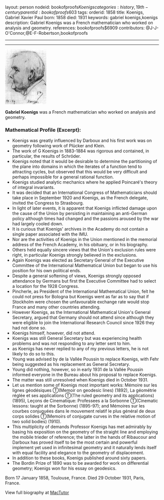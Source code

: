 layout: person
nodeid: bookofproofs$Koenigs
categories: history,19th-century
parentid: bookofproofs$603
tags: 
orderid: 1858
title: Koenigs, Gabriel Xavier Paul
born: 1858
died: 1931
keywords: gabriel koenigs,koenigs
description: Gabriel Koenigs was a French mathematician who worked on analysis and geometry.
references: bookofproofs$6909
contributors: @J-J-O'Connor,@E-F-Robertson,bookofproofs

---



---

![Koenigs.jpg](https://github.com/bookofproofs/bookofproofs.github.io/blob/main/_sources/_assets/images/portraits/Koenigs.jpg?raw=true)

**Gabriel Koenigs** was a French mathematician who worked on analysis and geometry.

### Mathematical Profile (Excerpt):
* Koenigs was greatly influenced by Darboux and his first work was on geometry following work of Plücker and Klein.
* The work of G Koenigs in 1883-1884 was rigorous and contained, in particular, the results of Schröder.
* Koenigs noted that it would be desirable to determine the partitioning of the plane into domains in which the iterates of a function tend to attracting cycles, but observed that this would be very difficult and perhaps impossible for a general rational function.
* Koenigs studied analytic mechanics where he applied Poincaré's theory of integral invariants.
* It was decided that an International Congress of Mathematicians should take place in September 1920 and Koenigs, as the French delegate, invited the Congress to Strasbourg.
* In light of later events, it is apparent that Koenigs inflicted damage upon the cause of the Union by persisting in maintaining an anti-German policy although times had changed and the passions aroused by the war had largely cooled down.
* It is curious that Koenigs' archives in the Academy do not contain a single paper associated with the IMU.
* Nor are the activities of Koenigs in the Union mentioned in the memorial address of the French Academy, in his obituary, or in his biography.
* Others held equally sincere views that the Union's exclusion rules were right, in particular Koenigs strongly believed in the exclusions.
* Again Koenigs was elected as Secretary General of the Executive Committee of the International Mathematical Union but began to use his position for his own political ends.
* Despite a general softening of views, Koenigs strongly opposed attendance by Germans but first the Executive Committee had to select a location for the 1928 Congress.
* Pincherle, as President of the International Mathematical Union, felt he could not press for Bologna but Koenigs went as far as to say that if Stockholm were chosen the unfavourable exchange rate would stop France and many other countries attending.
* However Koenigs, as the International Mathematical Union's General Secretary, argued that Germany should not attend since although they were eligible to join the International Research Council since 1926 they had not done so.
* Koenigs himself, however, did not attend.
* Koenigs was still General Secretary but was experiencing health problems and was not responding to any letter sent to him.
* as Koenigs has never replied to any of my previous letters, he is not likely to do so to this.
* Young was advised by de la Vallée Poussin to replace Koenigs, with Fehr being suggested as his replacement as General Secretary.
* Young did nothing, however, so in early 1931 de la Vallée Poussin informed everyone in the Bureau about his proposal to replace Koenigs.
* The matter was still unresolved when Koenigs died in October 1931.
* Let us mention some of Koenigs most important works: Mémoire sur les lignes géodésiques Ⓣ(Memoir on geodesic lines) (1892), La géométrie réglée et ses applications Ⓣ(The ruled geometry and its applications) (1895), Leçons de Cinematique: Professees a la Sorbonne Ⓣ(Cinematic lessons: taught at the Sorbonne) (1895-97); and Mémoires sur les courbes conjuguées dans le mouvement relatif le plus général de deux corps solides Ⓣ(Memoirs of conjugate curves in the relative motion of two solid bodies) (1910).
* This multiplicity of demands Professor Koenigs has met admirably by basing his exposition on the geometry of the straight line and employing the mobile trieder of reference; the latter in the hands of Ribaucour and Darboux has proved itself to be the most certain and powerful implement yet used in infinitesimal geometry and it naturally lends itself with equal facility and elegance to the geometry of displacement.
* In addition to these books, Koenigs published around sixty papers.
* The Bordin Prize of 1890 was to be awarded for work on differential geometry; Koenigs won for his essay on geodesics.

Born 17 January 1858, Toulouse, France. Died 29 October 1931, Paris, France.

View full biography at [MacTutor](https://mathshistory.st-andrews.ac.uk/Biographies/Koenigs/)

